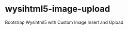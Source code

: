 wysihtml5-image-upload
======================

Bootstrap Wysihtml5 with Custom Image Insert and Upload 